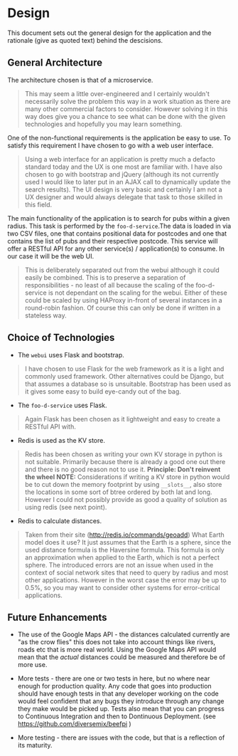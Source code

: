 # Design
This document sets out the general design for the application and the rationale (give as quoted text) behind the descisions.

## General Architecture
The architecture chosen is that of a microservice.
> This may seem a little over-engineered and I certainly wouldn't necessarily solve the problem this way in a work situation as there are many other commercial factors to consider. However solving it in this way does give you a chance to see what can be done with the given technologies and hopefully you may learn something.

One of the non-functional requirements is the application be easy to use. To satisfy this requirement I have chosen to go with a web user interface.
> Using a web interface for an application is pretty much a defacto standard today and the UX is one most are familiar with. I have also chosen to go with bootstrap and jQuery (although its not currently used I would like to later put in an AJAX call to dynamically update the search results). The UI design is very basic and certainly I am not a UX designer and would always delegate that task to those skilled in this field.

The main functionality of the application is to search for pubs within a given radius. This task is performed by the `foo-d-service`.The data is loaded in via two CSV files, one that contains positional data for postcodes and one that contains the list of pubs and their respective postcode. This service will offer a RESTful API for any other service(s) / application(s) to consume. In our case it will be the web UI.

> This is deliberately separated out from the webui although it could easily be combined. This is to preserve a separation of responsibilities - no least of all because the scaling of the foo-d-service is not dependant on the scaling for the webui. Either of these could be scaled by using HAProxy in-front of several instances in a round-robin fashion. Of course this can only be done if written in a stateless way.

## Choice of Technologies

* The `webui` uses Flask and bootstrap.
> I have chosen to use Flask for the web framework as it is a light and commonly used framework. Other alternatives could be Django, but that assumes a database so is unsuitable.
Bootstrap has been used as it gives some easy to build eye-candy out of the bag.

* The `foo-d-service` uses Flask.
> Again Flask has been chosen as it lightweight and easy to create a RESTful API with.

* Redis is used as the KV store.
> Redis has been chosen as writing your own KV storage in python is not suitable. Primarily because there is already a good one out there and there is no good reason not to use it. **Principle: Don't reinvent the wheel**
**NOTE:** Considerations if writing a KV store in python would be to cut down the memory footprint by using `__slots__`, also store the locations in some sort of btree ordered by both lat and long. However I could not possibly provide as good a quality of solution as using redis (see next point).

* Redis to calculate distances.
> Taken from their site (http://redis.io/commands/geoadd) What Earth model does it use?
It just assumes that the Earth is a sphere, since the used distance formula is the Haversine formula. This formula is only an approximation when applied to the Earth, which is not a perfect sphere. The introduced errors are not an issue when used in the context of social network sites that need to query by radius and most other applications. However in the worst case the error may be up to 0.5%, so you may want to consider other systems for error-critical applications.

## Future Enhancements

* The use of the Google Maps API - the distances calculated currently are "as the crow flies" this does not take into account things like rivers, roads etc that is more real world. Using the Google Maps API would mean that the *actual* distances could be measured and therefore be of more use.

* More tests - there are one or two tests in here, but no where near enough for production quality. Any code that goes into production should have enough tests in that any developer working on the code would feel confident that any bugs they introduce through any change they make would be picked up. Tests also mean that you can progress to Continuous Integration and then to Dontinuous Deployment. (see https://github.com/diversemix/beefpi )

* More testing - there are issues with the code, but that is a reflection of its maturity.
